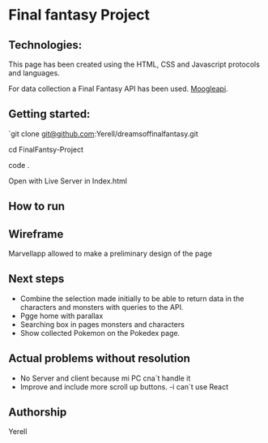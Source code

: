 # Final fantasy Project

## Technologies: 
This page has been created using the HTML, CSS and Javascript protocols and languages. 

For data collection a Final Fantasy API  has been used. [Moogleapi](https://www.moogleapi.com/m).



## Getting started:

`git clone git@github.com:Yerell/dreamsoffinalfantasy.git

cd FinalFantsy-Project

code .

Open with Live Server in Index.html

## How to run

## Wireframe
Marvellapp allowed to make a preliminary design of the page



## Next steps
- Combine the selection made initially to be able to return data in the characters and monsters with queries to the API.
- Pgge home with parallax
- Searching box in pages monsters and characters
- Show collected Pokemon on the Pokedex page.
  

## Actual problems without resolution
- No Server and client because mi PC cna´t handle it
- Improve and include more scroll up buttons.
-i can´t use React



## Authorship
Yerell
